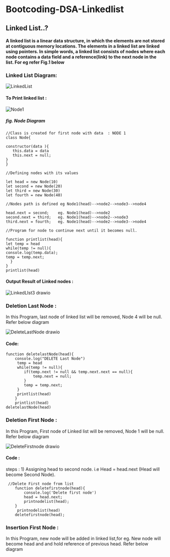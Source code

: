 # Bootcoding-DSA-Linkedlist
##  Linked List..?
#### A linked list is a linear data structure, in which the elements are not stored at contiguous memory locations. The elements in a linked list are linked using pointers. In simple words, a linked list consists of nodes where each node contains a data field and a reference(link) to the next node in the list. For eg refer Fig.1 below
### Linked List Diagram:

![LinkedList](https://user-images.githubusercontent.com/96038145/206668505-7990f68a-2827-4eb2-ae02-180396703d40.png)

#### To Print linked list :
![Node1](https://user-images.githubusercontent.com/96038145/206672209-32db78d8-d57e-4403-80cf-2027269cfc8a.png)
  #####     fig. Node Diagram
```
//Class is created for first node with data  : NODE 1
class Node{

constructor(data ){
   this.data = data
   this.next = null;         
}
}

//Defining nodes with its values

let head = new Node(10)
let second = new Node(20)
let third = new Node(30)
let fourth = new Node(40)

//Nodes path is defined eg Node1(head)-->node2-->node3-->node4 

head.next = second;    eg. Node1(head)-->node2
second.next = third;   eg. Node1(head)-->node2-->node3
third.next = fourth;   eg. Node1(head)-->node2-->node3-->node4

//Program for node to continue next until it becomes null.

function printlist(head){
let temp = head
while(temp != null){
console.log(temp.data);
temp = temp.next;
  }
}
printlist(head)
```
#### Output Result of Linked nodes : 
![LinkedLIst3 drawio](https://user-images.githubusercontent.com/96038145/206674865-e5c5d228-f6c2-45ae-9a31-337c0d69587d.png)

### Deletion Last Node :
In this Program, last node of linked list will be removed, Node 4 will be null. Refer below diagram 

![DeleteLastNode drawio](https://user-images.githubusercontent.com/96038145/206678792-62e1edea-f4e6-48b8-979a-0b2a093b5a39.png)
#### Code:
```
function deletelastNode(head){
    console.log("DELETE Last Node")
     temp = head
     while(temp != null){
        if(temp.next != null && temp.next.next == null){
            temp.next = null;
        }
        temp = temp.next;
     }
     printlist(head)
    } 
    printlist(head)
deletelastNode(head)
```
### Deletion First Node :
In this Program, First node of Linked list will be removed, Node 1 will be null. Refer below diagram

![DeleteFirstnode drawio](https://user-images.githubusercontent.com/96038145/206683651-5e44cbd3-4690-48cb-8068-41ac5dcfa9ca.png)
#### Code :
steps : 1) Assigning head to second node. i.e Head = head.next (Head will become Second Node).
```  
 //Delete First node from list
    function deletefirstnode(head){
        console.log('Delete first node')
        head = head.next;
        printnodelist(head);
    }
     printnodelist(head)
    deletefirstnode(head);
```
### Insertion First Node :
In this Program, new node will be added in linked list,for eg. New node will become head and and hold reference of previous head. Refer below diagram 
